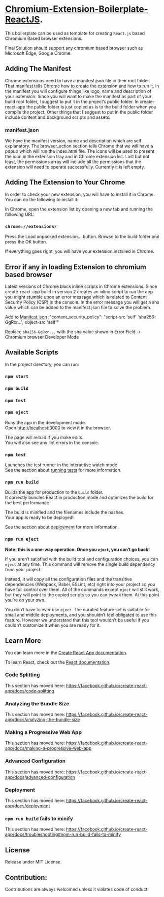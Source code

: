 # [Chromium-Extension-Boilerplate-ReactJS](https://github.com/arvindkannan/Chromium-Extension-Boilerplate-ReactJS).

This boilerplate can be used as template for creating `React.js` based Chromium Based browser extensions.

Final Solution should support any chromium based browser such as Microsoft Edge, Google Chrome.


## Adding The Manifest

Chrome extensions need to have a manifest.json file in their root folder. That manifest tells Chrome how to create the extension and how to run it. In the manifest you will configure things like logo, name and description of your extension. Since you will want to make the manifest as part of your build root folder, I suggest to put it in the project’s public folder. In create-react-app the public folder is just copied as is to the build folder when you compile the project. Other things that I suggest to put in the public folder include content and background scripts and assets.

### manifest.json

We have the manifest version, name and description which are self explanatory. The browser_action section tells Chrome that we will have a popup which will run the index.html file. The icons will be used to present the icon in the extension tray and in Chrome extension list. Last but not least, the permissions array will include all the permissions that the extension will need to operate successfully. Currently it is left empty.

## Adding The Extension to Your Chrome

In order to check your new extension, you will have to install it in Chrome. You can do the following to install it:

In Chrome, open the extension list by opening a new tab and running the following URL:

### `chrome://extensions/`

Press the Load unpacked extension… button.
Browse to the build folder and press the OK button.

If everything goes right, you will have your extension installed in Chrome.

## Error if any in loading Extension to chromium based browser

Latest versions of Chrome block inline scripts in Chrome extensions. Since create-react-app build in version 2 creates an inline script to run the app you might stumble upon an error message which is related to Content Security Policy (CSP) in the console. In the error message you will get a sha value which can be added to the manifest.json file to solve the problem.

Add to [Manifest.json](public/manifest.json) :"content_security_policy": "script-src 'self' 'sha256-GgRxr...'; object-src 'self'"

Replace `sha256-GgRxr...` with the sha value shown in Error Field -> Chromium browser Developer Mode

## Available Scripts

In the project directory, you can run:

### `npm start`

### `npm build`

### `npm test`

### `npm eject`

Runs the app in the development mode.<br>
Open [http://localhost:3000](http://localhost:3000) to view it in the browser.

The page will reload if you make edits.<br>
You will also see any lint errors in the console.

### `npm test`

Launches the test runner in the interactive watch mode.<br>
See the section about [running tests](https://facebook.github.io/create-react-app/docs/running-tests) for more information.

### `npm run build`

Builds the app for production to the `build` folder.<br>
It correctly bundles React in production mode and optimizes the build for the best performance.

The build is minified and the filenames include the hashes.<br>
Your app is ready to be deployed!

See the section about [deployment](https://facebook.github.io/create-react-app/docs/deployment) for more information.

### `npm run eject`

**Note: this is a one-way operation. Once you `eject`, you can’t go back!**

If you aren’t satisfied with the build tool and configuration choices, you can `eject` at any time. This command will remove the single build dependency from your project.

Instead, it will copy all the configuration files and the transitive dependencies (Webpack, Babel, ESLint, etc) right into your project so you have full control over them. All of the commands except `eject` will still work, but they will point to the copied scripts so you can tweak them. At this point you’re on your own.

You don’t have to ever use `eject`. The curated feature set is suitable for small and middle deployments, and you shouldn’t feel obligated to use this feature. However we understand that this tool wouldn’t be useful if you couldn’t customize it when you are ready for it.

## Learn More

You can learn more in the [Create React App documentation](https://facebook.github.io/create-react-app/docs/getting-started).

To learn React, check out the [React documentation](https://reactjs.org/).

### Code Splitting

This section has moved here: https://facebook.github.io/create-react-app/docs/code-splitting

### Analyzing the Bundle Size

This section has moved here: https://facebook.github.io/create-react-app/docs/analyzing-the-bundle-size

### Making a Progressive Web App

This section has moved here: https://facebook.github.io/create-react-app/docs/making-a-progressive-web-app

### Advanced Configuration

This section has moved here: https://facebook.github.io/create-react-app/docs/advanced-configuration

### Deployment

This section has moved here: https://facebook.github.io/create-react-app/docs/deployment

### `npm run build` fails to minify

This section has moved here: https://facebook.github.io/create-react-app/docs/troubleshooting#npm-run-build-fails-to-minify

## License

Release under MIT License.

## Contribution:

Contributions are always welcomed unless it violates code of conduct
